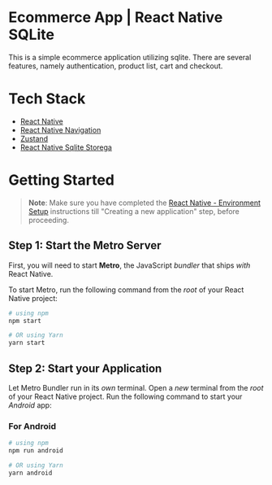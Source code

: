 # Ecommerce App | React Native SQLite
This is a simple ecommerce application utilizing sqlite. There are several features, namely authentication, product list, cart and checkout.

# Tech Stack
- [React Native](https://reactnative.dev) 
- [React Native Navigation](https://reactnative.dev/docs/environment-setup) 
- [Zustand](https://zustand-demo.pmnd.rs/)
- [React Native Sqlite Storega](https://github.com/andpor/react-native-sqlite-storage)

# Getting Started

>**Note**: Make sure you have completed the [React Native - Environment Setup](https://reactnative.dev/docs/environment-setup) instructions till "Creating a new application" step, before proceeding.

## Step 1: Start the Metro Server

First, you will need to start **Metro**, the JavaScript _bundler_ that ships _with_ React Native.

To start Metro, run the following command from the _root_ of your React Native project:

```bash
# using npm
npm start

# OR using Yarn
yarn start
```

## Step 2: Start your Application

Let Metro Bundler run in its _own_ terminal. Open a _new_ terminal from the _root_ of your React Native project. Run the following command to start your _Android_ app:

### For Android

```bash
# using npm
npm run android

# OR using Yarn
yarn android
```




